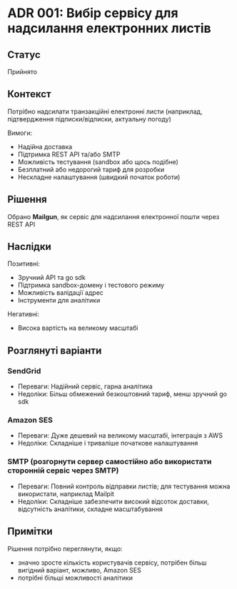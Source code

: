 # ADR 001: Вибір сервісу для надсилання електронних листів

## Статус
Прийнято

## Контекст
Потрібно надсилати транзакційні електронні листи (наприклад, підтвердження підписки/відписки, актуальну погоду) 

Вимоги:
- Надійна доставка
- Підтримка REST API та/або SMTP
- Можливість тестування (sandbox або щось подібне)
- Безплатний або недорогий тариф для розробки
- Нескладне налаштування (швидкий початок роботи)

## Рішення
Обрано **Mailgun**, як сервіс для надсилання електронної пошти через REST API

## Наслідки
Позитивні:
- Зручний API та go sdk
- Підтримка sandbox-домену і тестового режиму
- Можливість валідації адрес 
- Інструменти для аналітики

Негативні:
- Висока вартість на великому масштабі

## Розглянуті варіанти

### SendGrid
- Переваги: Надійний сервіс, гарна аналітика
- Недоліки: Більш обмежений безкоштовний тариф, менш зручний go sdk

### Amazon SES
- Переваги: Дуже дешевий на великому масштабі, інтеграція з AWS
- Недоліки: Складніше і триваліше початкове налаштування

### SMTP (розгорнути сервер самостійно або використати сторонній сервіс через SMTP)
- Переваги: Повний контроль відправки листів; для тестування можна використати, наприклад Mailpit
- Недоліки: Складніше забезпечити високий відсоток доставки, відсутність аналітики, складне масштабування

## Примітки
Рішення потрібно переглянути, якщо:
- значно зросте кількість користувачів сервісу, потрібен більш вигідний варіант, можливо, Amazon SES
- потрібні більші можливості аналітики